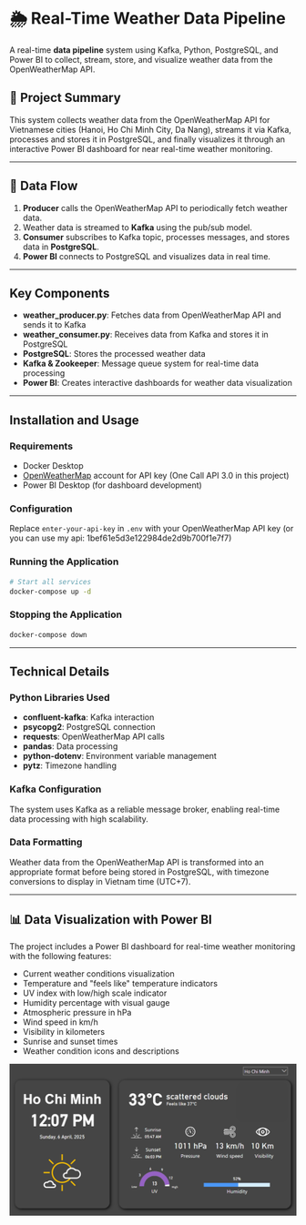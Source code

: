 # 🌦️ Real-Time Weather Data Pipeline

A real-time **data pipeline** system using Kafka, Python, PostgreSQL, and Power BI to collect, stream, store, and visualize weather data from the OpenWeatherMap API.

## 📌 Project Summary

This system collects weather data from the OpenWeatherMap API for Vietnamese cities (Hanoi, Ho Chi Minh City, Da Nang), streams it via Kafka, processes and stores it in PostgreSQL, and finally visualizes it through an interactive Power BI dashboard for near real-time weather monitoring.

---

## 🔁 Data Flow

1. **Producer** calls the OpenWeatherMap API to periodically fetch weather data.
2. Weather data is streamed to **Kafka** using the pub/sub model.
3. **Consumer** subscribes to Kafka topic, processes messages, and stores data in **PostgreSQL**.
4. **Power BI** connects to PostgreSQL and visualizes data in real time.

---

## Key Components

- **weather_producer.py**: Fetches data from OpenWeatherMap API and sends it to Kafka
- **weather_consumer.py**: Receives data from Kafka and stores it in PostgreSQL
- **PostgreSQL**: Stores the processed weather data
- **Kafka & Zookeeper**: Message queue system for real-time data processing
- **Power BI**: Creates interactive dashboards for weather data visualization

---

## Installation and Usage

### Requirements

- Docker Desktop
- [OpenWeatherMap](https://openweathermap.org/api) account for API key (One Call API 3.0 in this project) 
- Power BI Desktop (for dashboard development)

### Configuration

Replace `enter-your-api-key` in `.env` with your OpenWeatherMap API key (or you can use my api: 1bef61e5d3e122984de2d9b700f1e7f7)

### Running the Application

```bash
# Start all services
docker-compose up -d
```

### Stopping the Application

```bash
docker-compose down
```
---

## Technical Details

### Python Libraries Used

- **confluent-kafka**: Kafka interaction
- **psycopg2**: PostgreSQL connection
- **requests**: OpenWeatherMap API calls
- **pandas**: Data processing
- **python-dotenv**: Environment variable management
- **pytz**: Timezone handling

### Kafka Configuration

The system uses Kafka as a reliable message broker, enabling real-time data processing with high scalability.

### Data Formatting

Weather data from the OpenWeatherMap API is transformed into an appropriate format before being stored in PostgreSQL, with timezone conversions to display in Vietnam time (UTC+7).

---

## 📊 Data Visualization with Power BI

The project includes a Power BI dashboard for real-time weather monitoring with the following features:

- Current weather conditions visualization
- Temperature and "feels like" temperature indicators
- UV index with low/high scale indicator
- Humidity percentage with visual gauge
- Atmospheric pressure in hPa
- Wind speed in km/h
- Visibility in kilometers
- Sunrise and sunset times
- Weather condition icons and descriptions

![Real-Time Weather Dashboard](https://github.com/ducduong263/Real-time_Weather_Data_Pipeline_using_Kafka_and_PostgreSQL/blob/main/Img/Dashboard/HCM.PNG)
